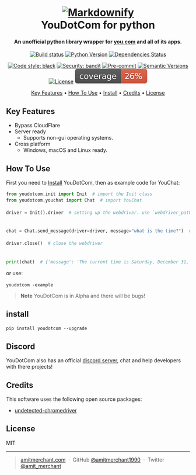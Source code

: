 
<h1 align="center">
  <br>
  <a href="https://github.com/SilkePilon/youdotcom/"><img src="https://github.com/SilkePilon/youdotcom/blob/main/youdotcom.png?raw=true" alt="Markdownify" width="200"></a>
  <br>
  YouDotCom for python
  <br>
</h1>

<h4 align="center">An unofficial python library wrapper for <a href="http://you.com/" target="_blank">you.com</a> and all of its apps.</h4>

<div align="center">

  [![Build status](https://github.com/silkepilon/youdotcom/workflows/build/badge.svg?branch=master&event=push)](https://github.com/silkepilon/youdotcom/actions?query=workflow%3Abuild)
  [![Python Version](https://img.shields.io/pypi/pyversions/youdotcom.svg)](https://pypi.org/project/youdotcom/)
  [![Dependencies Status](https://img.shields.io/badge/dependencies-up%20to%20date-brightgreen.svg)](https://github.com/silkepilon/youdotcom/pulls?utf8=%E2%9C%93&q=is%3Apr%20author%3Aapp%2Fdependabot)

  [![Code style: black](https://img.shields.io/badge/code%20style-black-000000.svg)](https://github.com/psf/black)
  [![Security: bandit](https://img.shields.io/badge/security-bandit-green.svg)](https://github.com/PyCQA/bandit)
  [![Pre-commit](https://img.shields.io/badge/pre--commit-enabled-brightgreen?logo=pre-commit&logoColor=white)](https://github.com/silkepilon/youdotcom/blob/master/.pre-commit-config.yaml)
  [![Semantic Versions](https://img.shields.io/badge/%20%20%F0%9F%93%A6%F0%9F%9A%80-semantic--versions-e10079.svg)](https://github.com/silkepilon/youdotcom/releases)
  [![License](https://img.shields.io/github/license/silkepilon/youdotcom)](https://github.com/silkepilon/youdotcom/blob/master/LICENSE)
  ![Coverage Report](assets/images/coverage.svg)
  
</div>

<p align="center">
  <a href="#key-features">Key Features</a> •
  <a href="#how-to-use">How To Use</a> •
  <a href="#install">Install</a> •
  <a href="#credits">Credits</a> •
  <a href="#license">License</a>
</p>

<!-- ![screenshot](https://raw.githubusercontent.com/amitmerchant1990/electron-markdownify/master/app/img/markdownify.gif) -->

## Key Features
* Bypass CloudFlare
* Server ready
  - Supports non-gui operating systems.
* Cross platform
  - Windows, macOS and Linux ready.

## How To Use

First you need to <a href="#install">Install</a> YouDotCom, then as example code for YouChat:

```python
from youdotcom.init import Init  # import the Init class
from youdotcom.youchat import Chat  # import YouChat

driver = Init().driver  # setting up the webdriver. use `webdriver_path=` if the pre-installed one does not work.


chat = Chat.send_message(driver=driver, message="what is the time?")  # send a message to YouChat. passing the driver and messages

driver.close()  # close the webdriver


print(chat)  # {'message': 'The current time is Saturday, December 31, 2022 09:47:30 UTC.', 'time': '25'}
```
or use:

```youdotcom -example```

> **Note**
> YouDotCom is in Alpha and there will be bugs!


## install

```pip install youdotcom --upgrade```

## Discord

YouDotCom also has an official [discord server](https://discord.gg/SD7wZMFSvV), chat and help developers with there projects!

## Credits

This software uses the following open source packages:

- [undetected-chromedriver](https://github.com/ultrafunkamsterdam/undetected-chromedriver)


## License

MIT

---

> [amitmerchant.com](https://www.amitmerchant.com) &nbsp;&middot;&nbsp;
> GitHub [@amitmerchant1990](https://github.com/amitmerchant1990) &nbsp;&middot;&nbsp;
> Twitter [@amit_merchant](https://twitter.com/amit_merchant)

